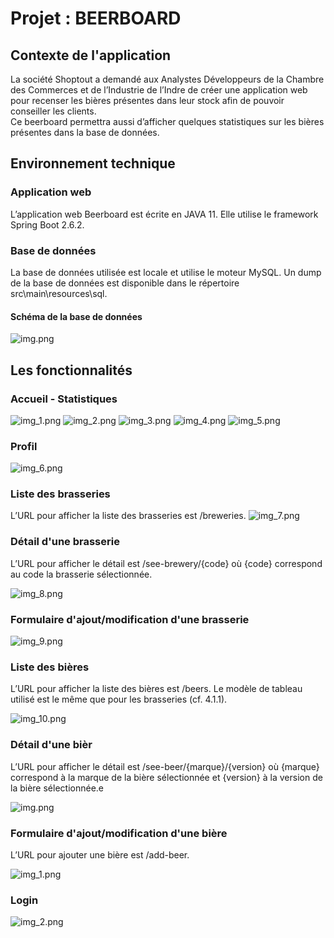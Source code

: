 # Projet : BEERBOARD

## Contexte de l'application

La société Shoptout a demandé aux Analystes Développeurs de la Chambre des Commerces 
et de l’Industrie de l’Indre de créer une application web pour recenser les bières 
présentes dans leur stock afin de pouvoir conseiller les clients.    
Ce beerboard permettra aussi d’afficher quelques statistiques sur les bières présentes 
dans la base de données.

## Environnement technique

### Application web
L’application web Beerboard est écrite en JAVA 11. Elle utilise le framework Spring Boot 2.6.2.

### Base de données
La base de données utilisée est locale et utilise le moteur MySQL. Un dump de la base de données
est disponible dans le répertoire src\main\resources\sql.

#### Schéma de la base de données

![img.png](documentation/Bd/img.png)

## Les fonctionnalités
### Accueil - Statistiques

![img_1.png](documentation/Maquette/img_1.png) 
![img_2.png](documentation/Maquette/img_2.png)
![img_3.png](documentation/Maquette/img_3.png)
![img_4.png](documentation/Maquette/img_4.png)
![img_5.png](documentation/Maquette/img_5.png)

### Profil
![img_6.png](documentation/Maquette/img_6.png)

### Liste des brasseries
L’URL pour afficher la liste des brasseries est /breweries.
![img_7.png](documentation/Maquette/img_7.png)

### Détail d'une brasserie
L’URL pour afficher le détail est /see-brewery/{code} où {code} correspond au code 
la brasserie sélectionnée.

![img_8.png](documentation/Maquette/img_8.png)

### Formulaire d'ajout/modification d'une brasserie
![img_9.png](documentation/Maquette/img_9.png)

### Liste des bières
L’URL pour afficher la liste des bières est /beers. Le modèle de tableau utilisé 
est le même que pour les brasseries (cf. 4.1.1).

![img_10.png](documentation/Maquette/img_10.png)

### Détail d'une bièr
L’URL pour afficher le détail est /see-beer/{marque}/{version} où {marque} correspond à la marque de la bière sélectionnée et 
{version} à la version de la bière sélectionnée.e

![img.png](documentation/Maquette/img.png)

### Formulaire d'ajout/modification d'une bière
L’URL pour ajouter une bière est /add-beer.

![img_1.png](documentation/Maquette/img_1.png)

### Login

![img_2.png](documentation/Maquette/img_2.png)